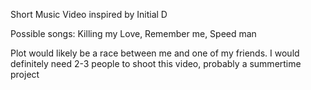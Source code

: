 
Short Music Video inspired by Initial D

Possible songs: Killing my Love, Remember me, Speed man

Plot would likely be a race between me and one of my friends. I would definitely need 2-3 people to shoot this video, probably a summertime project